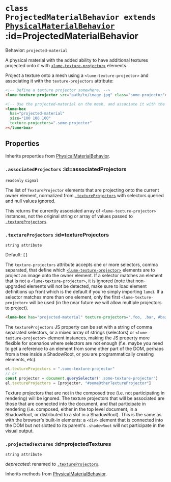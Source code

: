 
# <code>class <b>ProjectedMaterialBehavior</b> extends [PhysicalMaterialBehavior](PhysicalMaterialBehavior.md)</code> :id=ProjectedMaterialBehavior

Behavior: `projected-material`

A physical material with the added ability to have additional textures
projected onto it with
[`<lume-texture-projector>`](../../../textures/TextureProjector) elements.

Project a texture onto a mesh using a `<lume-texture-projector>` and
associating it with the `texture-projectors` attribute:

```html
<!-- Define a texture projector somewhere. -->
<lume-texture-projector src="path/to/image.jpg" class="some-projector"></lume-texture-projector>

<!-- Use the projected-material on the mesh, and associate it with the projector: -->
<lume-box
  has="projected-material"
  size="100 100 100"
  texture-projectors=".some-projector"
></lume-box>
```

## Properties

Inherits properties from [PhysicalMaterialBehavior](PhysicalMaterialBehavior.md).


### <code>.<b>associatedProjectors</b></code> :id=associatedProjectors

`readonly` `signal`

The list of `TextureProjector` elements that are projecting onto the
current owner element, normalized from
[`.textureProjectors`](#textureprojectors) with selectors queried and
null values ignored.

This returns the currently associated array of `<lume-texture-projector>`
instances, not the original string or array of values passed to
[`.textureProjectors`](#textureprojectors).
        


### <code>.<b>textureProjectors</b></code> :id=textureProjectors

`string attribute`

Default: `[]`

The `texture-projectors` attribute accepts one or more selectors, comma
separated, that define which
[`<lume-texture-projector>`](../../core/TextureProjector) elements are to
project an image onto the owner element. If a selector matches an element
that is not a `<lume-texture-projector>`, it is ignored (note that
non-upgraded elements will not be detected, make sure to load element
definitions up front which is the default if you're simply importing
`lume`).
If a selector matches
more than one element, only the first `<lume-texture-projector>` will be used
(in the near future we will allow multiple projectors to project).

```html
<lume-box has="projected-material" texture-projectors=".foo, .bar, #baz"></lume-box>
```

The `textureProjectors` JS property can be set with a string of comma
separated selectors, or a mixed array of strings (selectors) or
`<lume-texture-projector>` element instances, making the JS property more
flexible for scenarios where selectors are not enough (f.e. maybe you
need to get a reference to an element from some other part of the DOM,
perhaps from a tree inside a ShadowRoot, or you are programmatically
creating elements, etc).

```js
el.textureProjectors = ".some-texture-projector"
// or
const projector = document.querySelector('.some-texture-projector')
el.textureProjectors = [projector, "#someOtherTextureProjector"]
```

Texture projectors that are not in the composed tree (i.e. not
participating in rendering) will be ignored.  The texture projectors that
will be associated are those that are connected into the document, and
that participate in rendering (i.e.  composed, either in the top level
document, in a ShadowRoot, or distributed to a slot in a ShadowRoot).
This is the same as with the browser's built-in elements: a `<div>`
element that is connected into the DOM but not slotted to its parent's
`.shadowRoot` will not participate in the visual output.
        


### <code>.<b>projectedTextures</b></code> :id=projectedTextures

`string attribute`

*deprecated*: renamed to [`.textureProjectors`](#textureprojectors).
        



Inherits methods from [PhysicalMaterialBehavior](PhysicalMaterialBehavior.md).


        